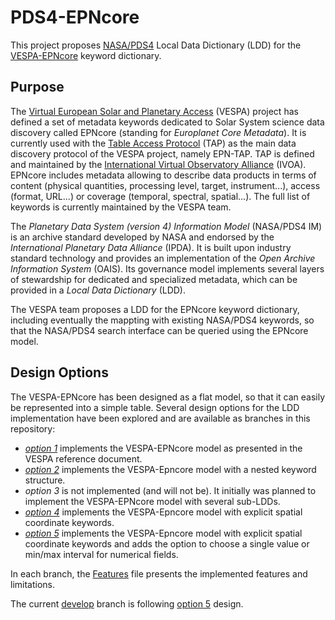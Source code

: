 # PDS4-EPNcore

This project proposes [NASA/PDS4](https://pds.jpl.nasa.gov/datastandards/about/) Local Data Dictionary (LDD) for the [VESPA-EPNcore](https://voparis-wiki.obspm.fr/display/VES/EPN-TAP+v2+parameter+description) keyword dictionary. 

## Purpose
The [Virtual European Solar and Planetary Access](https://europlanet-vespa.eu) (VESPA) project has defined a set of metadata keywords dedicated to Solar System science data discovery called EPNcore (standing for _Europlanet Core Metadata_). It is currently used with the [Table Access Protocol](http://www.ivoa.net/documents/TAP/) (TAP) as the main data discovery protocol of the VESPA project, namely EPN-TAP. TAP is defined and maintained by the [International Virtual Observatory Alliance](http://ivoa.net) (IVOA). EPNcore includes metadata allowing to describe data products in terms of content (physical quantities, processing level, target, instrument...), access (format, URL...) or coverage (temporal, spectral, spatial...). The full list of keywords is currently maintained by the VESPA team. 

The _Planetary Data System (version 4) Information Model_ (NASA/PDS4 IM) is an archive standard developed by NASA and endorsed by the _International Planetary Data Alliance_ (IPDA). It is built upon industry standard technology and provides an implementation of the _Open Archive Information System_ (OAIS). Its governance model implements several layers of stewardship for dedicated and specialized metadata, which can be provided in a _Local Data Dictionary_ (LDD). 

The VESPA team proposes a LDD for the EPNcore keyword dictionary, including eventually the mappting with existing NASA/PDS4 keywords, so that the NASA/PDS4 search interface can be queried using the EPNcore model. 

## Design Options
The VESPA-EPNcore has been designed as a flat model, so that it can easily be represented into a simple table. Several design options for the LDD implementation have been explored and are available as branches in this repository:
* _[option 1](https://github.com/epn-vespa/PDS4-EPNcore/tree/option1)_ implements the VESPA-EPNcore model as presented in the VESPA reference document. 
* _[option 2](https://github.com/epn-vespa/PDS4-EPNcore/tree/option2)_ implements the VESPA-Epncore model with a nested keyword structure. 
* _option 3_ is not implemented (and will not be). It initially was planned to implement the VESPA-EPNcore model with several sub-LDDs.
* _[option 4](https://github.com/epn-vespa/PDS4-EPNcore/tree/option4)_ implements the VESPA-Epncore model with explicit spatial coordinate keywords.
* _[option 5](https://github.com/epn-vespa/PDS4-EPNcore/tree/option5)_ implements the VESPA-Epncore model with explicit spatial coordinate keywords and adds the option to choose a single value or min/max interval for numerical fields.

In each branch, the [Features](Features.md) file presents the implemented features and limitations. 

The current [develop](https://github.com/epn-vespa/PDS4-EPNcore/tree/develop) branch is following [option 5](https://github.com/epn-vespa/PDS4-EPNcore/tree/option5) design. 
